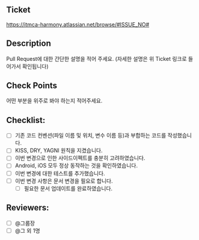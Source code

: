 ## Ticket

https://itmca-harmony.atlassian.net/browse/#ISSUE_NO#

## Description

Pull Request에 대한 간단한 설명을 적어 주세요. (자세한 설명은 위 Ticket 링크로 들어가서 확인됩니다)

## Check Points

어떤 부분을 위주로 봐야 하는지 적어주세요.

## Checklist:
- [ ] 기존 코드 컨벤션(파일 이름 및 위치, 변수 이름 등)과 부합하는 코드를 작성했습니다.
- [ ] KISS, DRY, YAGNI 원칙을 지켰습니다.
- [ ] 이번 변경으로 인한 사이드이펙트를 충분히 고려하였습니다.
- [ ] Android, iOS 모두 정상 동작하는 것을 확인하였습니다.
- [ ] 이번 변경에 대한 테스트를 추가했습니다.
- [ ] 이번 변경 사항은 문서 변경을 필요로 합니다.
    - [ ] 필요한 문서 업데이트를 완료하였습니다.

## Reviewers:
- [ ] @그룹장
- [ ] @그 외 1명

